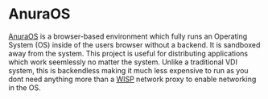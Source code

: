 # AnuraOS

[AnuraOS](https://beta.anura.pro/) is a browser-based environment which fully runs an Operating System (OS) inside of the users browser without a backend. It is sandboxed away from the system. This project is useful for distributing applications which work seemlessly no matter the system. Unlike a traditional VDI system, this is backendless making it much less expensive to run as you dont need anything more than a [WISP](wisp) network proxy to enable networking in the OS.